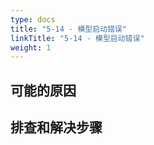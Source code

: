 ```yaml
---
type: docs
title: "5-14 - 模型启动错误"
linkTitle: "5-14 - 模型启动错误"
weight: 1
---
```


## 可能的原因




## 排查和解决步骤



<p style="margin-top: 3rem;"> </p>